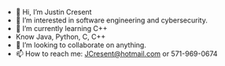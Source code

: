 - 👋 Hi, I’m Justin Cresent
- 👀 I’m interested in software engineering and cybersecurity. 
- 🌱 I’m currently learning C++
- Know Java, Python, C, C++
- 💞️ I’m looking to collaborate on anything.
- 📫 How to reach me: JCresent@hotmail.com or 571-969-0674

<!---
JCresent/JCresent is a ✨ special ✨ repository because its `README.md` (this file) appears on your GitHub profile.
You can click the Preview link to take a look at your changes.
--->
